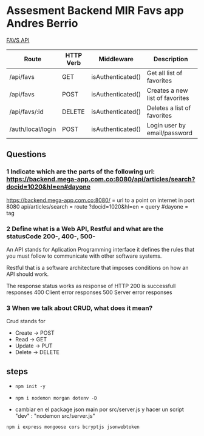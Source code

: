 # Assesment Backend MIR Favs app Andres Berrio
[FAVS API ](https://github.com/andrewsolutions81/favs-backend-andres-b2)

| Route | HTTP Verb  | Middleware | Description |
| ----- | ---------- | ---------- | ----------- |
| /api/favs | GET | isAuthenticated() | Get all list of favorites |
| /api/favs | POST | isAuthenticated() | Creates a new list of favorites |
| /api/favs/:id | DELETE | isAuthenticated() | 	Deletes a list of favorites |
| /auth/local/login | POST | isAuthenticated() | 	Login user by email/password |

## Questions
### 1 Indicate which are the parts of the following url: https://backend.mega-app.com.co:8080/api/articles/search?docid=1020&hl=en#dayone

https://backend.mega-app.com.co:8080/ = url to a point on internet in port 8080
api/articles/search = route
?docid=1020&hl=en = query
#dayone = tag

### 2 Define what is a Web API, Restful and what are the statusCode 200-, 400-, 500-

An API stands for  Aplication Programming interface it defines the rules that you must follow to communicate with other software systems.

Restful that is a software architecture that imposes conditions on how an API should work.

The response status  works as response of HTTP
200 is successfull responses
400 Client error responses
500 Server error responses


### 3 When we talk about CRUD, what does it mean?

Crud stands for

- Create -> POST
- Read -> GET
- Update  -> PUT
- Delete  -> DELETE





## steps
- ```npm init -y```
- ```npm i nodemon morgan dotenv -D```

- cambiar en el package json main por src/server.js y hacer un script "dev" : "nodemon src/server.js"

```npm i express mongoose cors bcryptjs jsonwebtoken```

